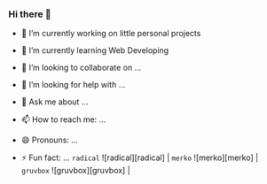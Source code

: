 ### Hi there 👋

- 🔭 I’m currently working on little personal projects
- 🌱 I’m currently learning Web Developing

- 👯 I’m looking to collaborate on ...
- 🤔 I’m looking for help with ...
- 💬 Ask me about ...
- 📫 How to reach me: ...
- 😄 Pronouns: ...
- ⚡ Fun fact: ...
 `radical` ![radical][radical] | `merko` ![merko][merko] | `gruvbox` ![gruvbox][gruvbox] |

